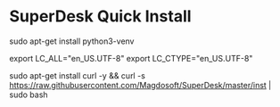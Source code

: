 # SuperDesk Quick Install

sudo apt-get install python3-venv

export LC_ALL="en_US.UTF-8"
export LC_CTYPE="en_US.UTF-8"

sudo apt-get install curl -y && curl -s https://raw.githubusercontent.com/Magdosoft/SuperDesk/master/inst | sudo bash
